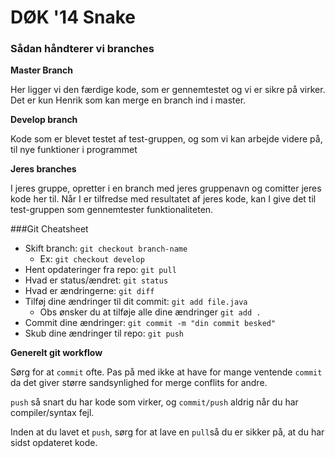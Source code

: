 # DØK '14 Snake
### Sådan håndterer vi branches
**Master Branch**

Her ligger vi den færdige kode, som er gennemtestet og vi er sikre på virker. Det er kun Henrik som kan merge en branch ind i master.

**Develop branch**

Kode som er blevet testet af test-gruppen, og som vi kan arbejde videre på, til nye funktioner i programmet

**Jeres branches**

I jeres gruppe, opretter i en branch med jeres gruppenavn og comitter jeres kode her til. Når I er tilfredse med resultatet af jeres kode, kan I give det til test-gruppen som gennemtester funktionaliteten.

###Git Cheatsheet

- Skift branch: `git checkout branch-name`
  - Ex: `git checkout develop`
- Hent opdateringer fra repo: `git pull`
- Hvad er status/ændret: `git status`
- Hvad er ændringerne: `git diff`
- Tilføj dine ændringer til dit commit: `git add file.java`
  - Obs ønsker du at tilføje alle dine ændringer `git add .`
- Commit dine ændringer: `git commit -m "din commit besked"`
- Skub dine ændringer til repo: `git push`

**Generelt git workflow**

Sørg for at `commit` ofte. Pas på med ikke at have for mange ventende `commit` da det giver større sandsynlighed for merge conflits for andre. 

`push` så snart du har kode som virker, og `commit/push` aldrig når du har compiler/syntax fejl.

Inden at du lavet et `push`, sørg for at lave en `pull`så du er sikker på, at du har sidst opdateret kode.

